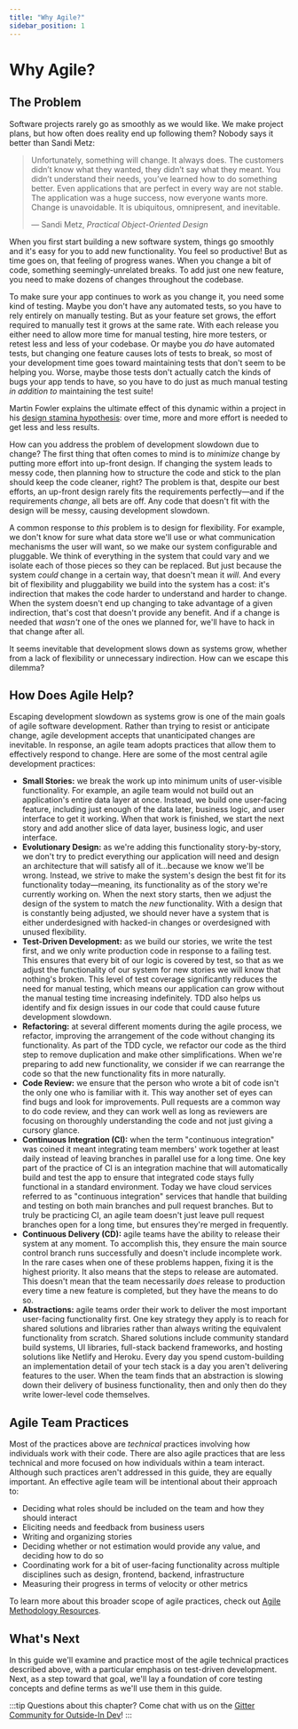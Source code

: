 ```yaml
---
title: "Why Agile?"
sidebar_position: 1
---
```


# Why Agile?

## The Problem

Software projects rarely go as smoothly as we would like. We make project plans, but how often does reality end up following them? Nobody says it better than Sandi Metz:

> Unfortunately, something will change. It always does. The customers didn’t know what they wanted, they didn’t say what they meant. You didn’t understand their needs, you’ve learned how to do something better. Even applications that are perfect in every way are not stable. The application was a huge success, now everyone wants more. Change is unavoidable. It is ubiquitous, omnipresent, and inevitable.
>
> — Sandi Metz, *Practical Object-Oriented Design*

When you first start building a new software system, things go smoothly and it's easy for you to add new functionality. You feel so productive! But as time goes on, that feeling of progress wanes. When you change a bit of code, something seemingly-unrelated breaks. To add just one new feature, you need to make dozens of changes throughout the codebase.

To make sure your app continues to work as you change it, you need some kind of testing. Maybe you don't have any automated tests, so you have to rely entirely on manually testing. But as your feature set grows, the effort required to manually test it grows at the same rate. With each release you either need to allow more time for manual testing, hire more testers, or retest less and less of your codebase. Or maybe you *do* have automated tests, but changing one feature causes lots of tests to break, so most of your development time goes toward maintaining tests that don't seem to be helping you. Worse, maybe those tests don't actually catch the kinds of bugs your app tends to have, so you have to do just as much manual testing *in addition to* maintaining the test suite!

Martin Fowler explains the ultimate effect of this dynamic within a project in his [design stamina hypothesis](https://www.martinfowler.com/bliki/DesignStaminaHypothesis.html): over time, more and more effort is needed to get less and less results.

How can you address the problem of development slowdown due to change? The first thing that often comes to mind is to *minimize* change by putting more effort into up-front design. If changing the system leads to messy code, then planning how to structure the code and stick to the plan should keep the code cleaner, right? The problem is that, despite our best efforts, an up-front design rarely fits the requirements perfectly—and if the requirements *change*, all bets are off. Any code that doesn't fit with the design will be messy, causing development slowdown.

A common response to *this* problem is to design for flexibility. For example, we don't know for sure what data store we'll use or what communication mechanisms the user will want, so we make our system configurable and pluggable. We think of everything in the system that could vary and we isolate each of those pieces so they can be replaced. But just because the system *could* change in a certain way, that doesn't mean it *will*. And every bit of flexibility and pluggability we build into the system has a cost: it's indirection that makes the code harder to understand and harder to change. When the system doesn't end up changing to take advantage of a given indirection, that's cost that doesn't provide any benefit. And if a change is needed that *wasn't* one of the ones we planned for, we'll have to hack in that change after all.

It seems inevitable that development slows down as systems grow, whether from a lack of flexibility or unnecessary indirection. How can we escape this dilemma?

## How Does Agile Help?

Escaping development slowdown as systems grow is one of the main goals of agile software development. Rather than trying to resist or anticipate change, agile development accepts that unanticipated changes are inevitable. In response, an agile team adopts practices that allow them to effectively respond to change. Here are some of the most central agile development practices:

- **Small Stories:** we break the work up into minimum units of user-visible functionality. For example, an agile team would not build out an application's entire data layer at once. Instead, we build one user-facing feature, including just enough of the data later, business logic, and user interface to get it working. When that work is finished, we start the next story and add another slice of data layer, business logic, and user interface.
- **Evolutionary Design:** as we're adding this functionality story-by-story, we don't try to predict everything our application will need and design an architecture that will satisfy all of it…because we know we'll be wrong. Instead, we strive to make the system's design the best fit for its functionality today—meaning, its functionality as of the story we're currently working on. When the next story starts, then we adjust the design of the system to match the *new* functionality. With a design that is constantly being adjusted, we should never have a system that is either underdesigned with hacked-in changes or overdesigned with unused flexibility.
- **Test-Driven Development:** as we build our stories, we write the test first, and we only write production code in response to a failing test. This ensures that every bit of our logic is covered by test, so that as we adjust the functionality of our system for new stories we will know that nothing's broken. This level of test coverage significantly reduces the need for manual testing, which means our application can grow without the manual testing time increasing indefinitely. TDD also helps us identify and fix design issues in our code that could cause future development slowdown.
- **Refactoring:** at several different moments during the agile process, we refactor, improving the arrangement of the code without changing its functionality. As part of the TDD cycle, we refactor our code as the third step to remove duplication and make other simplifications. When we're preparing to add new functionality, we consider if we can rearrange the code so that the new functionality fits in more naturally.
- **Code Review:** we ensure that the person who wrote a bit of code isn't the only one who is familiar with it. This way another set of eyes can find bugs and look for improvements. Pull requests are a common way to do code review, and they can work well as long as reviewers are focusing on thoroughly understanding the code and not just giving a cursory glance.
- **Continuous Integration (CI):** when the term "continuous integration" was coined it meant integrating team members' work together at least daily instead of leaving branches in parallel use for a long time. One key part of the practice of CI is an integration machine that will automatically build and test the app to ensure that integrated code stays fully functional in a standard environment. Today we have cloud services referred to as "continuous integration" services that handle that building and testing on both main branches and pull request branches. But to truly be practicing CI, an agile team doesn't just leave pull request branches open for a long time, but ensures they're merged in frequently.
- **Continuous Delivery (CD):** agile teams have the ability to release their system at any moment. To accomplish this, they ensure the main source control branch runs successfully and doesn't include incomplete work. In the rare cases when one of these problems happen, fixing it is the highest priority. It also means that the steps to release are automated. This doesn't mean that the team necessarily *does* release to production every time a new feature is completed, but they have the means to do so.
- **Abstractions:** agile teams order their work to deliver the most important user-facing functionality first. One key strategy they apply is to reach for shared solutions and libraries rather than always writing the equivalent functionality from scratch. Shared solutions include community standard build systems, UI libraries, full-stack backend frameworks, and hosting solutions like Netlify and Heroku. Every day you spend custom-building an implementation detail of your tech stack is a day you aren't delivering features to the user. When the team finds that an abstraction is slowing down their delivery of business functionality, then and only then do they write lower-level code themselves.

## Agile Team Practices

Most of the practices above are *technical* practices involving how individuals work with their code. There are also agile practices that are less technical and more focused on how individuals within a team interact. Although such practices aren't addressed in this guide, they are equally important. An effective agile team will be intentional about their approach to:

- Deciding what roles should be included on the team and how they should interact
- Eliciting needs and feedback from business users
- Writing and organizing stories
- Deciding whether or not estimation would provide any value, and deciding how to do so
- Coordinating work for a bit of user-facing functionality across multiple disciplines such as design, frontend, backend, infrastructure
- Measuring their progress in terms of velocity or other metrics

To learn more about this broader scope of agile practices, check out [Agile Methodology Resources](../next-steps.md#agile-methodology).

## What's Next

In this guide we'll examine and practice most of the agile technical practices described above, with a particular emphasis on test-driven development. Next, as a step toward that goal, we'll lay a foundation of core testing concepts and define terms as we'll use them in this guide.

:::tip
Questions about this chapter? Come chat with us on the [Gitter Community for Outside-In Dev](https://gitter.im/outsideindev/community)!
:::
